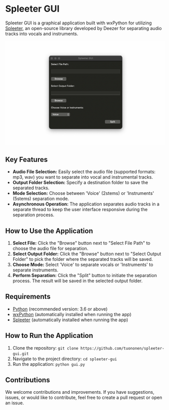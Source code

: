 # Spleeter GUI

Spleeter GUI is a graphical application built with wxPython for utilizing [Spleeter](https://github.com/deezer/spleeter), an open-source library developed by Deezer for separating audio tracks into vocals and instruments.

![Coccodio](image.png)

## Key Features

- **Audio File Selection:** Easily select the audio file (supported formats: mp3, wav) you want to separate into vocal and instrumental tracks.
- **Output Folder Selection:** Specify a destination folder to save the separated tracks.
- **Mode Selection:** Choose between 'Voice' (2stems) or 'Instruments' (5stems) separation mode.
- **Asynchronous Operation:** The application separates audio tracks in a separate thread to keep the user interface responsive during the separation process.

## How to Use the Application

1. **Select File:** Click the "Browse" button next to "Select File Path" to choose the audio file for separation.
2. **Select Output Folder:** Click the "Browse" button next to "Select Output Folder" to pick the folder where the separated tracks will be saved.
3. **Choose Mode:** Select 'Voice' to separate vocals or 'Instruments' to separate instruments.
4. **Perform Separation:** Click the "Split" button to initiate the separation process. The result will be saved in the selected output folder.

## Requirements

- [Python](https://www.python.org/) (recommended version: 3.6 or above)
- [wxPython](https://wxpython.org/) (automatically installed when running the app)
- [Spleeter](https://github.com/deezer/spleeter) (automatically installed when running the app)

## How to Run the Application

1. Clone the repository: `git clone https://github.com/tuononen/spleeter-gui.git`
2. Navigate to the project directory: `cd spleeter-gui`
3. Run the application: `python gui.py`

## Contributions

We welcome contributions and improvements. If you have suggestions, issues, or would like to contribute, feel free to create a pull request or open an issue.
